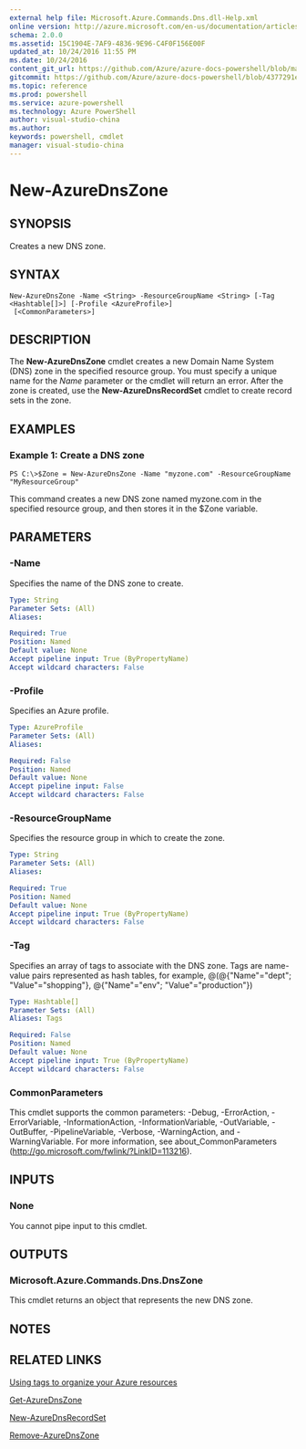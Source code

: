 ```yaml
---
external help file: Microsoft.Azure.Commands.Dns.dll-Help.xml
online version: http://azure.microsoft.com/en-us/documentation/articles/azure-preview-portal-using-tags/
schema: 2.0.0
ms.assetid: 15C1904E-7AF9-4836-9E96-C4F0F156E00F
updated_at: 10/24/2016 11:55 PM
ms.date: 10/24/2016
content_git_url: https://github.com/Azure/azure-docs-powershell/blob/master/azureps-cmdlets-docs/ResourceManager/AzureRM.DNS/v0.9.8/New-AzureDnsZone.md
gitcommit: https://github.com/Azure/azure-docs-powershell/blob/4377291ee360e58e2c1c5d644155daf6a0279055/azureps-cmdlets-docs/ResourceManager/AzureRM.DNS/v0.9.8/New-AzureDnsZone.md
ms.topic: reference
ms.prod: powershell
ms.service: azure-powershell
ms.technology: Azure PowerShell
author: visual-studio-china
ms.author: 
keywords: powershell, cmdlet
manager: visual-studio-china
---
```


# New-AzureDnsZone

## SYNOPSIS
Creates a new DNS zone.

## SYNTAX

```
New-AzureDnsZone -Name <String> -ResourceGroupName <String> [-Tag <Hashtable[]>] [-Profile <AzureProfile>]
 [<CommonParameters>]
```

## DESCRIPTION
The **New-AzureDnsZone** cmdlet creates a new Domain Name System (DNS) zone in the specified resource group.
You must specify a unique name for the *Name* parameter or the cmdlet will return an error.
After the zone is created, use the **New-AzureDnsRecordSet** cmdlet to create record sets in the zone.

## EXAMPLES

### Example 1: Create a DNS zone
```
PS C:\>$Zone = New-AzureDnsZone -Name "myzone.com" -ResourceGroupName "MyResourceGroup"
```

This command creates a new DNS zone named myzone.com in the specified resource group, and then stores it in the $Zone variable.

## PARAMETERS

### -Name
Specifies the name of the DNS zone to create.

```yaml
Type: String
Parameter Sets: (All)
Aliases: 

Required: True
Position: Named
Default value: None
Accept pipeline input: True (ByPropertyName)
Accept wildcard characters: False
```

### -Profile
Specifies an Azure profile.

```yaml
Type: AzureProfile
Parameter Sets: (All)
Aliases: 

Required: False
Position: Named
Default value: None
Accept pipeline input: False
Accept wildcard characters: False
```

### -ResourceGroupName
Specifies the resource group in which to create the zone.

```yaml
Type: String
Parameter Sets: (All)
Aliases: 

Required: True
Position: Named
Default value: None
Accept pipeline input: True (ByPropertyName)
Accept wildcard characters: False
```

### -Tag
Specifies an array of tags to associate with the DNS zone.
Tags are name-value pairs represented as hash tables, for example, @(@{"Name"="dept"; "Value"="shopping"}, @{"Name"="env"; "Value"="production"})

```yaml
Type: Hashtable[]
Parameter Sets: (All)
Aliases: Tags

Required: False
Position: Named
Default value: None
Accept pipeline input: True (ByPropertyName)
Accept wildcard characters: False
```

### CommonParameters
This cmdlet supports the common parameters: -Debug, -ErrorAction, -ErrorVariable, -InformationAction, -InformationVariable, -OutVariable, -OutBuffer, -PipelineVariable, -Verbose, -WarningAction, and -WarningVariable. For more information, see about_CommonParameters (http://go.microsoft.com/fwlink/?LinkID=113216).

## INPUTS

### None
You cannot pipe input to this cmdlet.

## OUTPUTS

### Microsoft.Azure.Commands.Dns.DnsZone
This cmdlet returns an object that represents the new DNS zone.

## NOTES

## RELATED LINKS

[Using tags to organize your Azure resources](http://azure.microsoft.com/en-us/documentation/articles/azure-preview-portal-using-tags/)

[Get-AzureDnsZone](xref:ResourceManager/AzureRM.DNS/v0.9.8/Get-AzureDnsZone.md)

[New-AzureDnsRecordSet](xref:ResourceManager/AzureRM.DNS/v0.9.8/New-AzureDnsRecordSet.md)

[Remove-AzureDnsZone](xref:ResourceManager/AzureRM.DNS/v0.9.8/Remove-AzureDnsZone.md)


